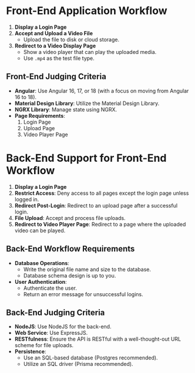 # Front-End Application Workflow

1. **Display a Login Page**
2. **Accept and Upload a Video File**
   - Upload the file to disk or cloud storage.
3. **Redirect to a Video Display Page**
   - Show a video player that can play the uploaded media.
   - Use `.mp4` as the test file type.

## Front-End Judging Criteria

- **Angular**: Use Angular 16, 17, or 18 (with a focus on moving from Angular 16 to 18).
- **Material Design Library**: Utilize the Material Design Library.
- **NGRX Library**: Manage state using NGRX.
- **Page Requirements**:
  1. Login Page
  2. Upload Page
  3. Video Player Page

# Back-End Support for Front-End Workflow

1. **Display a Login Page**
2. **Restrict Access**: Deny access to all pages except the login page unless logged in.
3. **Redirect Post-Login**: Redirect to an upload page after a successful login.
4. **File Upload**: Accept and process file uploads.
5. **Redirect to Video Player Page**: Redirect to a page where the uploaded video can be played.

## Back-End Workflow Requirements

- **Database Operations**:
  - Write the original file name and size to the database.
  - Database schema design is up to you.
- **User Authentication**:
  - Authenticate the user.
  - Return an error message for unsuccessful logins.

## Back-End Judging Criteria

- **NodeJS**: Use NodeJS for the back-end.
- **Web Service**: Use ExpressJS.
- **RESTfulness**: Ensure the API is RESTful with a well-thought-out URL scheme for file uploads.
- **Persistence**:
  - Use an SQL-based database (Postgres recommended).
  - Utilize an SQL driver (Prisma recommended).